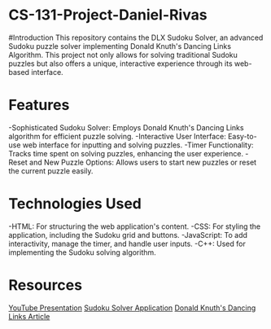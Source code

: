 # CS-131-Project-Daniel-Rivas

#Introduction
This repository contains the DLX Sudoku Solver, an advanced Sudoku puzzle solver implementing Donald Knuth's Dancing Links Algorithm. This project not only allows for solving traditional Sudoku puzzles but also offers a unique, interactive experience through its web-based interface.

# Features
-Sophisticated Sudoku Solver: Employs Donald Knuth's Dancing Links algorithm for efficient puzzle solving.
-Interactive User Interface: Easy-to-use web interface for inputting and solving puzzles.
-Timer Functionality: Tracks time spent on solving puzzles, enhancing the user experience.
-Reset and New Puzzle Options: Allows users to start new puzzles or reset the current puzzle easily.

# Technologies Used
-HTML: For structuring the web application's content.
-CSS: For styling the application, including the Sudoku grid and buttons.
-JavaScript: To add interactivity, manage the timer, and handle user inputs.
-C++: Used for implementing the Sudoku solving algorithm.

# Resources
[YouTube Presentation](https://www.youtube.com/watch?v=cFQxXQfnnwo)
[Sudoku Solver Application](https://danieldotwav.github.io/DLX-Sudoku-Puzzle-Solver/)
[Donald Knuth's Dancing Links Article](https://arxiv.org/pdf/cs/0011047.pdf)
